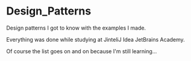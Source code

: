 # Design_Patterns
Design patterns I got to know with the examples I made.

Everything was done while studying at JinteliJ Idea JetBrains Academy.

Of course the list goes on and on because I'm still learning...
